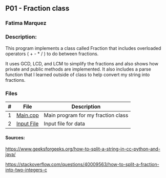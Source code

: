 ## P01 - Fraction class
### Fatima Marquez
### Description:

This program implements a class called Fraction that includes overloaded operators ( + - * / ) to do between fractions. 

It uses GCD, LCD, and LCM to simplify the fractions and also shows how private and public methods are implemented. It also includes a parse function that I learned outside of class to help convert my string into fractions.

### Files

|   #   | File            | Description                                        |
| :---: | --------------- | -------------------------------------------------- |
|   1   | [Main.cpp](main.cpp/)       | Main program for my fraction class     |
|   2   | [Input File](data.txt/)     | Input file for data                    |

#### Sources:

https://www.geeksforgeeks.org/how-to-split-a-string-in-cc-python-and-java/

https://stackoverflow.com/questions/40009563/how-to-split-a-fraction-into-two-integers-c
